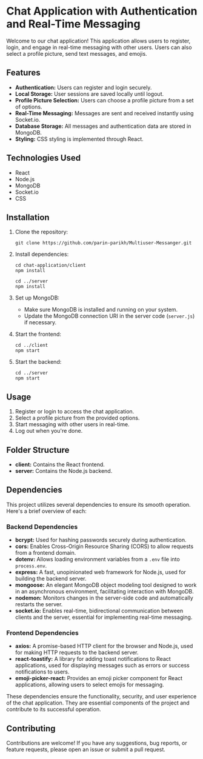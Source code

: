 # Chat Application with Authentication and Real-Time Messaging

Welcome to our chat application! This application allows users to register, login, and engage in real-time messaging with other users. Users can also select a profile picture, send text messages, and emojis.

## Features

- **Authentication:** Users can register and login securely.
- **Local Storage:** User sessions are saved locally until logout.
- **Profile Picture Selection:** Users can choose a profile picture from a set of options.
- **Real-Time Messaging:** Messages are sent and received instantly using Socket.io.
- **Database Storage:** All messages and authentication data are stored in MongoDB.
- **Styling:** CSS styling is implemented through React.

## Technologies Used

- React
- Node.js
- MongoDB
- Socket.io
- CSS

## Installation

1. Clone the repository:

   ```
   git clone https://github.com/parin-parikh/Multiuser-Messanger.git
   ```

2. Install dependencies:

   ```
   cd chat-application/client
   npm install
   ```

   ```
   cd ../server
   npm install
   ```

3. Set up MongoDB:

   - Make sure MongoDB is installed and running on your system.
   - Update the MongoDB connection URI in the server code (`server.js`) if necessary.

4. Start the frontend:

   ```
   cd ../client
   npm start
   ```

5. Start the backend:

   ```
   cd ../server
   npm start
   ```

## Usage

1. Register or login to access the chat application.
2. Select a profile picture from the provided options.
3. Start messaging with other users in real-time.
4. Log out when you're done.

## Folder Structure

- **client:** Contains the React frontend.
- **server:** Contains the Node.js backend.

## Dependencies

This project utilizes several dependencies to ensure its smooth operation. Here's a brief overview of each:

### Backend Dependencies

- **bcrypt:** Used for hashing passwords securely during authentication.
- **cors:** Enables Cross-Origin Resource Sharing (CORS) to allow requests from a frontend domain.
- **dotenv:** Allows loading environment variables from a `.env` file into `process.env`.
- **express:** A fast, unopinionated web framework for Node.js, used for building the backend server.
- **mongoose:** An elegant MongoDB object modeling tool designed to work in an asynchronous environment, facilitating interaction with MongoDB.
- **nodemon:** Monitors changes in the server-side code and automatically restarts the server.
- **socket.io:** Enables real-time, bidirectional communication between clients and the server, essential for implementing real-time messaging.

### Frontend Dependencies

- **axios:** A promise-based HTTP client for the browser and Node.js, used for making HTTP requests to the backend server.
- **react-toastify:** A library for adding toast notifications to React applications, used for displaying messages such as errors or success notifications to users.
- **emoji-picker-react:** Provides an emoji picker component for React applications, allowing users to select emojis for messaging.

These dependencies ensure the functionality, security, and user experience of the chat application. They are essential components of the project and contribute to its successful operation.

## Contributing

Contributions are welcome! If you have any suggestions, bug reports, or feature requests, please open an issue or submit a pull request.

